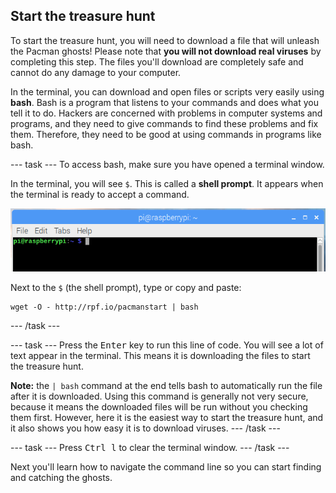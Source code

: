 ## Start the treasure hunt

To start the treasure hunt, you will need to download a file that will unleash the Pacman ghosts! Please note that **you will not download real viruses** by completing this step. The files you'll download are completely safe and cannot do any damage to your computer.

In the terminal, you can download and open files or scripts very easily using **bash**. Bash is a program that listens to your commands and does what you tell it to do. Hackers are concerned with problems in computer systems and programs, and they need to give commands to find these problems and fix them. Therefore, they need to be good at using commands in programs like bash.

--- task ---
To access bash, make sure you have opened a terminal window.

In the terminal, you will see `$`. This is called a **shell prompt**. It appears when the terminal is ready to accept a command.

![Shell Prompt](images/shellprompt.png)

Next to the `$` (the shell prompt), type or copy and paste:
```
wget -O - http://rpf.io/pacmanstart | bash
```
--- /task ---

--- task ---
Press the <kbd>Enter</kbd> key to run this line of code. You will see a lot of text appear in the terminal. This means it is downloading the files to start the treasure hunt.
  
**Note:** the `| bash` command at the end tells bash to automatically run the file after it is downloaded. Using this command is generally not very secure, because it means the downloaded files will be run without you checking them first. However, here it is the easiest way to start the treasure hunt, and it also shows you how easy it is to download viruses.
--- /task ---

--- task ---
Press <kbd>Ctrl l</kbd> to clear the terminal window.
--- /task ---

Next you'll learn how to navigate the command line so you can start finding and catching the ghosts.
